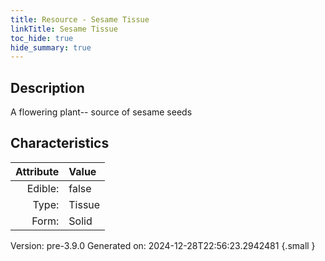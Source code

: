 ```yaml
---
title: Resource - Sesame Tissue
linkTitle: Sesame Tissue
toc_hide: true
hide_summary: true
---
```


## Description
A flowering plant--&#10;&#9;&#9;source of sesame seeds

## Characteristics

| Attribute      | Value |
|--------:|:------|
|Edible:|false|
|Type:|Tissue|
|Form:|Solid|
 



    

Version: pre-3.9.0 Generated on: 2024-12-28T22:56:23.2942481
{.small }
